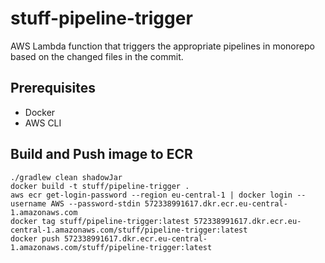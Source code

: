 # stuff-pipeline-trigger
AWS Lambda function that triggers the appropriate pipelines in monorepo based on the changed files in the commit.

## Prerequisites
- Docker
- AWS CLI

## Build and Push image to ECR
```shell
./gradlew clean shadowJar
docker build -t stuff/pipeline-trigger .
aws ecr get-login-password --region eu-central-1 | docker login --username AWS --password-stdin 572338991617.dkr.ecr.eu-central-1.amazonaws.com
docker tag stuff/pipeline-trigger:latest 572338991617.dkr.ecr.eu-central-1.amazonaws.com/stuff/pipeline-trigger:latest
docker push 572338991617.dkr.ecr.eu-central-1.amazonaws.com/stuff/pipeline-trigger:latest
```
